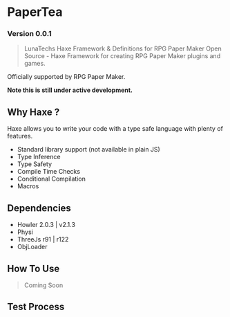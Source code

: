 # PaperTea 

### Version 0.0.1

> LunaTechs Haxe Framework & Definitions for RPG Paper Maker Open Source - Haxe Framework for creating RPG Paper Maker plugins and games.


Officially supported by RPG Paper Maker.

**Note this is still under active development.**





## Why Haxe ?
 Haxe allows you to write your code with a type safe language with plenty of features.
* Standard library support (not available in plain JS)
* Type Inference
* Type Safety
* Compile Time Checks
* Conditional Compilation
* Macros

## Dependencies

* Howler 2.0.3 | v2.1.3
* Physi
* ThreeJs r91 | r122
* ObjLoader

## How To Use
> Coming Soon


## Test Process